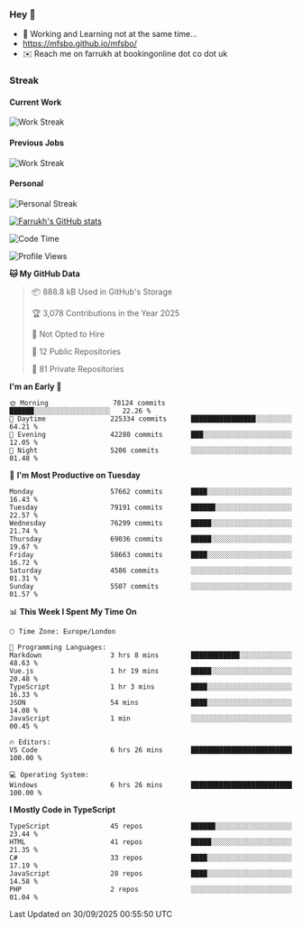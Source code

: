 ### Hey 👋

- 🏃 Working and Learning not at the same time...
- https://mfsbo.github.io/mfsbo/
- ✉️ Reach me on farrukh at bookingonline dot co dot uk

### Streak
#### Current Work
![Work Streak](https://streak-stats.demolab.com/?user=mfsbo)
#### Previous Jobs
![Work Streak](https://streak-stats.demolab.com/?user=farrukhcw)
#### Personal
![Personal Streak](https://streak-stats.demolab.com/?user=farrukhsubhani)

[![Farrukh's GitHub stats](https://github-readme-stats.vercel.app/api?username=mfsbo&hide=stars&count_private=true)](https://github.com/mfsbo/)

<!--START_SECTION:waka-->
![Code Time](http://img.shields.io/badge/Code%20Time-1%2C063%20hrs%2014%20mins-blue)

![Profile Views](http://img.shields.io/badge/Profile%20Views-7-blue)

**🐱 My GitHub Data** 

> 📦 888.8 kB Used in GitHub's Storage 
 > 
> 🏆 3,078 Contributions in the Year 2025
 > 
> 🚫 Not Opted to Hire
 > 
> 📜 12 Public Repositories 
 > 
> 🔑 81 Private Repositories 
 > 
**I'm an Early 🐤** 

```text
🌞 Morning                78124 commits       ██████░░░░░░░░░░░░░░░░░░░   22.26 % 
🌆 Daytime                225334 commits      ████████████████░░░░░░░░░   64.21 % 
🌃 Evening                42280 commits       ███░░░░░░░░░░░░░░░░░░░░░░   12.05 % 
🌙 Night                  5206 commits        ░░░░░░░░░░░░░░░░░░░░░░░░░   01.48 % 
```
📅 **I'm Most Productive on Tuesday** 

```text
Monday                   57662 commits       ████░░░░░░░░░░░░░░░░░░░░░   16.43 % 
Tuesday                  79191 commits       ██████░░░░░░░░░░░░░░░░░░░   22.57 % 
Wednesday                76299 commits       █████░░░░░░░░░░░░░░░░░░░░   21.74 % 
Thursday                 69036 commits       █████░░░░░░░░░░░░░░░░░░░░   19.67 % 
Friday                   58663 commits       ████░░░░░░░░░░░░░░░░░░░░░   16.72 % 
Saturday                 4586 commits        ░░░░░░░░░░░░░░░░░░░░░░░░░   01.31 % 
Sunday                   5507 commits        ░░░░░░░░░░░░░░░░░░░░░░░░░   01.57 % 
```


📊 **This Week I Spent My Time On** 

```text
🕑︎ Time Zone: Europe/London

💬 Programming Languages: 
Markdown                 3 hrs 8 mins        ████████████░░░░░░░░░░░░░   48.63 % 
Vue.js                   1 hr 19 mins        █████░░░░░░░░░░░░░░░░░░░░   20.48 % 
TypeScript               1 hr 3 mins         ████░░░░░░░░░░░░░░░░░░░░░   16.33 % 
JSON                     54 mins             ████░░░░░░░░░░░░░░░░░░░░░   14.08 % 
JavaScript               1 min               ░░░░░░░░░░░░░░░░░░░░░░░░░   00.45 % 

🔥 Editors: 
VS Code                  6 hrs 26 mins       █████████████████████████   100.00 % 

💻 Operating System: 
Windows                  6 hrs 26 mins       █████████████████████████   100.00 % 
```

**I Mostly Code in TypeScript** 

```text
TypeScript               45 repos            ██████░░░░░░░░░░░░░░░░░░░   23.44 % 
HTML                     41 repos            █████░░░░░░░░░░░░░░░░░░░░   21.35 % 
C#                       33 repos            ████░░░░░░░░░░░░░░░░░░░░░   17.19 % 
JavaScript               28 repos            ████░░░░░░░░░░░░░░░░░░░░░   14.58 % 
PHP                      2 repos             ░░░░░░░░░░░░░░░░░░░░░░░░░   01.04 % 
```




 Last Updated on 30/09/2025 00:55:50 UTC
<!--END_SECTION:waka-->
<!--
**mfsbo/mfsbo** is a ✨ _special_ ✨ repository because its `README.md` (this file) appears on your GitHub profile.

Here are some ideas to get you started:

- 🔭 I’m currently working on ...
- 🌱 I’m currently learning ...
- 👯 I’m looking to collaborate on ...
- 🤔 I’m looking for help with ...
- 💬 Ask me about ...
- 📫 How to reach me: ...
- 😄 Pronouns: ...
- ⚡ Fun fact: ...
-->
